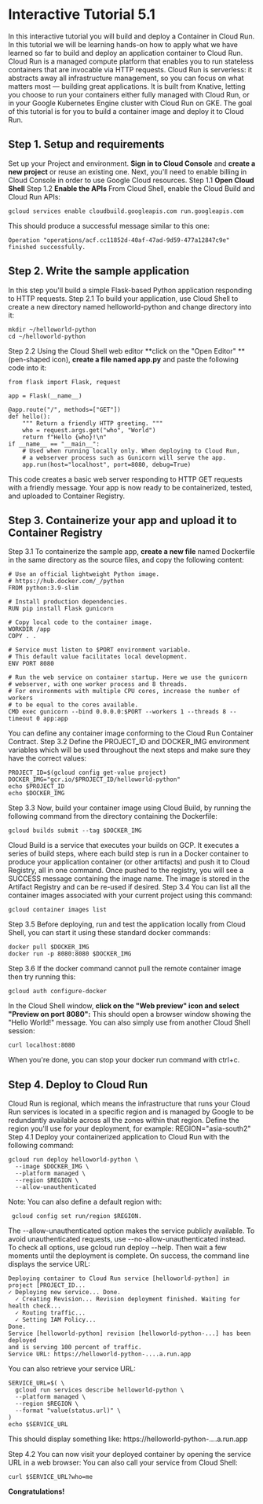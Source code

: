 # Interactive Tutorial 5.1 
In this interactive tutorial you will build and deploy a Container in Cloud Run. In this tutorial we will be learning hands-on how to apply what we have learned so far to build and deploy an application container to Cloud Run.
Cloud Run is a managed compute platform that enables you to run stateless containers that are invocable via HTTP requests. Cloud Run is serverless: it abstracts away all infrastructure management, so you can focus on what matters most — building great applications.
It is built from Knative, letting you choose to run your containers either fully managed with Cloud Run, or in your Google Kubernetes Engine cluster with Cloud Run on GKE.
The goal of this tutorial is for you to build a container image and deploy it to Cloud Run.
## Step 1. Setup and requirements
Set up your Project and environment.
**Sign in to Cloud Console** and **create a new project** or reuse an existing one. 
Next, you'll need to enable billing in Cloud Console in order to use Google Cloud resources.
Step 1.1 **Open Cloud Shell**
Step 1.2  **Enable the APIs**
From Cloud Shell, enable the Cloud Build and Cloud Run APIs:
```
gcloud services enable cloudbuild.googleapis.com run.googleapis.com
```
This should produce a successful message similar to this one:
```
Operation "operations/acf.cc11852d-40af-47ad-9d59-477a12847c9e" finished successfully.
```
## Step 2. Write the sample application
In this step you'll build a simple Flask-based Python application responding to HTTP requests. 
Step 2.1 To build your application, use Cloud Shell to create a new directory named helloworld-python and change directory into it:
```
mkdir ~/helloworld-python
cd ~/helloworld-python
```
Step 2.2 Using the Cloud Shell web editor **click on the "Open Editor" ** (pen-shaped icon), **create a file named app.py** and paste the following code into it:
```
from flask import Flask, request

app = Flask(__name__)

@app.route("/", methods=["GET"])
def hello():
    """ Return a friendly HTTP greeting. """
    who = request.args.get("who", "World")
    return f"Hello {who}!\n"
if __name__ == "__main__":
    # Used when running locally only. When deploying to Cloud Run,
    # a webserver process such as Gunicorn will serve the app.
    app.run(host="localhost", port=8080, debug=True)
```
This code creates a basic web server responding to HTTP GET requests with a friendly message. Your app is now ready to be containerized, tested, and uploaded to Container Registry.
## Step 3. Containerize your app and upload it to Container Registry
Step 3.1 To containerize the sample app, **create a new file** named Dockerfile in the same directory as the source files, and copy the following content:
```
# Use an official lightweight Python image.
# https://hub.docker.com/_/python
FROM python:3.9-slim

# Install production dependencies.
RUN pip install Flask gunicorn

# Copy local code to the container image.
WORKDIR /app
COPY . .

# Service must listen to $PORT environment variable.
# This default value facilitates local development.
ENV PORT 8080

# Run the web service on container startup. Here we use the gunicorn
# webserver, with one worker process and 8 threads.
# For environments with multiple CPU cores, increase the number of workers
# to be equal to the cores available.
CMD exec gunicorn --bind 0.0.0.0:$PORT --workers 1 --threads 8 --timeout 0 app:app
```
You can define any container image conforming to the Cloud Run Container Contract.
Step 3.2 Define the PROJECT_ID and DOCKER_IMG environment variables which will be used throughout the next steps and make sure they have the correct values:
```
PROJECT_ID=$(gcloud config get-value project)
DOCKER_IMG="gcr.io/$PROJECT_ID/helloworld-python"
echo $PROJECT_ID
echo $DOCKER_IMG
```
Step 3.3 Now, build your container image using Cloud Build, by running the following command from the directory containing the Dockerfile:
```
gcloud builds submit --tag $DOCKER_IMG
```
Cloud Build is a service that executes your builds on GCP. It executes a series of build steps, where each build step is run in a Docker container to produce your application container (or other artifacts) and push it to Cloud Registry, all in one command.
Once pushed to the registry, you will see a SUCCESS message containing the image name. 
The image is stored in the Artifact Registry and can be re-used if desired.
Step 3.4 You can list all the container images associated with your current project using this command:
```
gcloud container images list
```
Step 3.5 Before deploying, run and test the application locally from Cloud Shell, you can start it using these standard docker commands:
```
docker pull $DOCKER_IMG
docker run -p 8080:8080 $DOCKER_IMG
```

Step 3.6 If the docker command cannot pull the remote container image then try running this:
```
gcloud auth configure-docker
```
In the Cloud Shell window, **click on the "Web preview" icon and select "Preview on port 8080":**
This should open a browser window showing the "Hello World!" message. You can also simply use from another Cloud Shell session: 
```
curl localhost:8080
```
 When you're done, you can stop your docker run command with ctrl+c.
## Step 4. Deploy to Cloud Run
Cloud Run is regional, which means the infrastructure that runs your Cloud Run services is located in a specific region and is managed by Google to be redundantly available across all the zones within that region. Define the region you'll use for your deployment, for example:
REGION="asia-south2"
Step 4.1 Deploy your containerized application to Cloud Run with the following command:
```
gcloud run deploy helloworld-python \
  --image $DOCKER_IMG \
  --platform managed \
  --region $REGION \
  --allow-unauthenticated
```
Note:
You can also define a default region with:
```
 gcloud config set run/region $REGION.
```
The --allow-unauthenticated option makes the service publicly available. To avoid unauthenticated requests, use --no-allow-unauthenticated instead.
To check all options, use gcloud run deploy --help.
Then wait a few moments until the deployment is complete. On success, the command line displays the service URL:
```
Deploying container to Cloud Run service [helloworld-python] in project [PROJECT_ID...
✓ Deploying new service... Done.                                   
  ✓ Creating Revision... Revision deployment finished. Waiting for health check...
  ✓ Routing traffic...
  ✓ Setting IAM Policy...
Done.
Service [helloworld-python] revision [helloworld-python-...] has been deployed
and is serving 100 percent of traffic.
Service URL: https://helloworld-python-....a.run.app
```
You can also retrieve your service URL:
```
SERVICE_URL=$( \
  gcloud run services describe helloworld-python \
  --platform managed \
  --region $REGION \
  --format "value(status.url)" \
)
echo $SERVICE_URL
```
This should display something like:
https://helloworld-python-....a.run.app

Step 4.2 You can now visit your deployed container by opening the service URL in a web browser:
You can also call your service from Cloud Shell:
```
curl $SERVICE_URL?who=me
```
**Congratulations!** 
